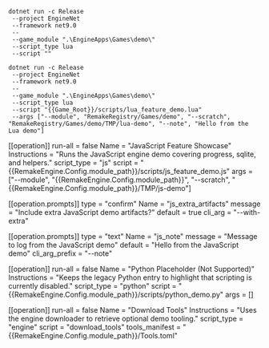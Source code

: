 
```pwsh
dotnet run -c Release
 --project EngineNet
 --framework net9.0
 --
 --game_module ".\EngineApps\Games\demo\"
 --script_type lua
 --script ""
```

```pwsh
dotnet run -c Release
 --project EngineNet
 --framework net9.0
 --
 --game_module ".\EngineApps\Games\demo\"
 --script_type lua
 --script "{{Game_Root}}/scripts/lua_feature_demo.lua"
 --args ["--module", "RemakeRegistry/Games/demo", "--scratch", "RemakeRegistry/Games/demo/TMP/lua-demo", "--note", "Hello from the Lua demo"]
```

[[operation]]
run-all = false
Name = "JavaScript Feature Showcase"
Instructions = "Runs the JavaScript engine demo covering progress, sqlite, and helpers."
script_type = "js"
script = "{{RemakeEngine.Config.module_path}}/scripts/js_feature_demo.js"
args = ["--module", "{{RemakeEngine.Config.module_path}}", "--scratch", "{{RemakeEngine.Config.module_path}}/TMP/js-demo"]

[[operation.prompts]]
type = "confirm"
Name = "js_extra_artifacts"
message = "Include extra JavaScript demo artifacts?"
default = true
cli_arg = "--with-extra"

[[operation.prompts]]
type = "text"
Name = "js_note"
message = "Message to log from the JavaScript demo"
default = "Hello from the JavaScript demo"
cli_arg_prefix = "--note"

[[operation]]
run-all = false
Name = "Python Placeholder (Not Supported)"
Instructions = "Keeps the legacy Python entry to highlight that scripting is currently disabled."
script_type = "python"
script = "{{RemakeEngine.Config.module_path}}/scripts/python_demo.py"
args = []

[[operation]]
run-all = false
Name = "Download Tools"
Instructions = "Uses the engine downloader to retrieve optional demo tooling."
script_type = "engine"
script = "download_tools"
tools_manifest = "{{RemakeEngine.Config.module_path}}/Tools.toml"
